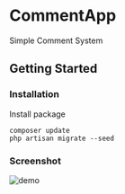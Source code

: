 # CommentApp

Simple Comment System

## Getting Started

### Installation

Install package

```
composer update
php artisan migrate --seed
```
### Screenshot

![demo](https://user-images.githubusercontent.com/1203205/38472878-65e5ecda-3b3b-11e8-9617-cb0e00ac1561.png)
